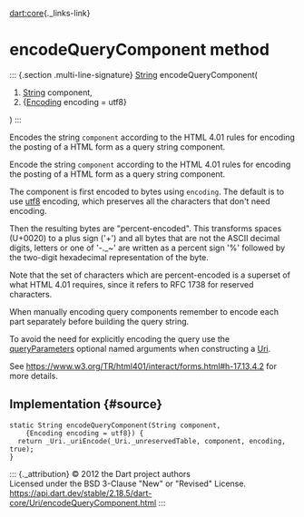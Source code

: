 [dart:core](../../dart-core/dart-core-library){._links-link}

encodeQueryComponent method
===========================

::: {.section .multi-line-signature}
[String](../string-class) encodeQueryComponent(

1.  [String](../string-class) component,
2.  {[Encoding](../../dart-convert/encoding-class) encoding = utf8}

)
:::

Encodes the string `component` according to the HTML 4.01 rules for
encoding the posting of a HTML form as a query string component.

Encode the string `component` according to the HTML 4.01 rules for
encoding the posting of a HTML form as a query string component.

The component is first encoded to bytes using `encoding`. The default is
to use [utf8](../../dart-convert/utf8-constant) encoding, which
preserves all the characters that don\'t need encoding.

Then the resulting bytes are \"percent-encoded\". This transforms spaces
(U+0020) to a plus sign (\'+\') and all bytes that are not the ASCII
decimal digits, letters or one of \'-.\_\~\' are written as a percent
sign \'%\' followed by the two-digit hexadecimal representation of the
byte.

Note that the set of characters which are percent-encoded is a superset
of what HTML 4.01 requires, since it refers to RFC 1738 for reserved
characters.

When manually encoding query components remember to encode each part
separately before building the query string.

To avoid the need for explicitly encoding the query use the
[queryParameters](queryparameters) optional named arguments when
constructing a [Uri](../uri-class).

See <https://www.w3.org/TR/html401/interact/forms.html#h-17.13.4.2> for
more details.

Implementation {#source}
--------------

``` {.language-dart data-language="dart"}
static String encodeQueryComponent(String component,
    {Encoding encoding = utf8}) {
  return _Uri._uriEncode(_Uri._unreservedTable, component, encoding, true);
}
```

::: {._attribution}
© 2012 the Dart project authors\
Licensed under the BSD 3-Clause \"New\" or \"Revised\" License.\
<https://api.dart.dev/stable/2.18.5/dart-core/Uri/encodeQueryComponent.html>
:::
